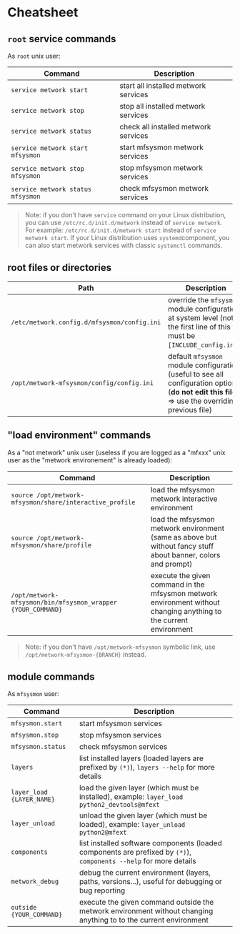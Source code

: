 # Cheatsheet



## `root` service commands

As `root` unix user:

| Command | Description |
| --- | --- |
| `service metwork start` | start all installed metwork services |
| `service metwork stop` | stop all installed metwork services |
| `service metwork status` | check all installed metwork services |
| `service metwork start mfsysmon` | start mfsysmon metwork services |
| `service metwork stop mfsysmon` | stop mfsysmon metwork services |
| `service metwork status mfsysmon` | check mfsysmon metwork services |

> Note: if you don't have `service` command on your Linux distribution, you can use `/etc/rc.d/init.d/metwork` instead of `service metwork`. For example: `/etc/rc.d/init.d/metwork start` instead of `service metwork start`. If your Linux distribution uses `systemd`component, you can also start metwork services with classic `systemctl` commands.



## root files or directories

| Path | Description |
| --- | --- |
| `/etc/metwork.config.d/mfsysmon/config.ini` | override the `mfsysmon` module configuration at system level (note: the first line of this file must be `[INCLUDE_config.ini]`) |
| `/opt/metwork-mfsysmon/config/config.ini` | default `mfsysmon` module configuration (useful to see all configuration options) (**do not edit this file** => use the overriding previous file) |


## "load environment" commands

As a "not metwork" unix user (useless if you are logged as a "mfxxx" unix user as the "metwork environement" is already loaded):

| Command | Description |
| --- | --- |
| `source /opt/metwork-mfsysmon/share/interactive_profile` | load the mfsysmon metwork interactive environment |
| `source /opt/metwork-mfsysmon/share/profile` | load the mfsysmon metwork environment (same as above but without fancy stuff about banner, colors and prompt) |
| `/opt/metwork-mfsysmon/bin/mfsysmon_wrapper {YOUR_COMMAND}`| execute the given command in the mfsysmon metwork environment without changing anything to the current environment |

> Note: if you don't have `/opt/metwork-mfsysmon` symbolic link, use `/opt/metwork-mfsysmon-{BRANCH}` instead.

## module commands


As `mfsysmon` user:


| Command | Description |
| --- | --- |
| `mfsysmon.start` | start mfsysmon services |
| `mfsysmon.stop` | stop mfsysmon services |
| `mfsysmon.status` | check mfsysmon services |
| `layers` | list installed layers (loaded layers are prefixed by `(*)`), `layers --help` for more details |
| `layer_load {LAYER_NAME}` | load the given layer (which must be installed), example: `layer_load python2_devtools@mfext` |
| `layer_unload` | unload the given layer (which must be loaded), example: `layer_unload python2@mfext` |
| `components` | list installed software components (loaded components are prefixed by `(*)`), `components --help` for more details |
| `metwork_debug` | debug the current environment (layers, paths, versions...), useful for debugging or bug reporting |
| `outside {YOUR_COMMAND}`| execute the given command outside the metwork environment without changing anything to to the current environment |




